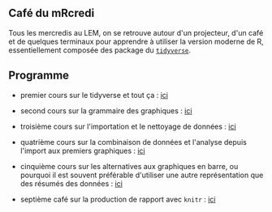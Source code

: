 ## Café du mRcredi

Tous les mercredis au LEM, on se retrouve autour d'un projecteur, d'un café et
de quelques terminaux pour apprendre à utiliser la version moderne de R,
essentiellement composée des package du [`tidyverse`](http://tidyverse.org/).

## Programme

- premier cours sur le tidyverse et tout ça :
[ici](/cafe-du-mRcredi/01-session-chauffe.html)

- second cours sur la grammaire des graphiques :
[ici](/cafe-du-mRcredi/02-premiers-graphiques.html)

- troisième cours sur l'importation et le nettoyage de données :
[ici](/cafe-du-mRcredi/03-data-import-and-clean.html)

- quatrième cours sur la combinaison de données et l'analyse depuis l'import aux
premiers graphiques : [ici](/cafe-du-mRcredi/04-recapitulatif.html)

- cinquième cours sur les alternatives aux graphiques en barre, ou pourquoi il
  est souvent préférable d'utiliser une autre représentation que des résumés des
  données : [ici](/cafe-du-mRcredi/05-fin-des-barplots.html)

- septième café sur la production de rapport avec `knitr` :
  [ici](/cafe-du-mRcredi/07-gc-content.html)
